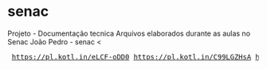# senac
Projeto - Documentação tecnica 
Arquivos elaborados durante as aulas no Senac
João Pedro - senac 
<<pre>
https://pl.kotl.in/eLCF-oDD0
https://pl.kotl.in/C99LGZHsA
https://pl.kotl.in/XG-X0EhwA
https://pl.kotl.in/BLZC7dfxo
https://pl.kotl.in/gPuWIYxHg
</pre>

